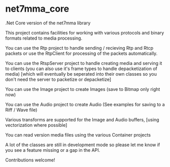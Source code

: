 # net7mma_core
.Net Core version of the net7mma library

This project contains facilities for working with various protocols and binary formats related to media processing.

You can use the Rtp project to handle sending / recieving Rtp and Rtcp packets or use the RtpClient for processing of the packets automatically.

You can use the RtspServer project to handle creating media and serving it to clients (you can also use it's frame types to handle depacketization of media) [which will eventually be seperated into their own classes so you don't need the server to packetize or depacketize]

You can use the Image project to create Images (save to Bitmap only right now)

You can use the Audio project to create Audio (See examples for saving to a Riff / Wave file)

Various transforms are supported for the Image and Audio buffers, [using vectorization where possible]

You can read version media files using the various Container projects

A lot of the classes are still in development mode so please let me know if you see a feature missing or a gap in the API.

Contributions welcome!

